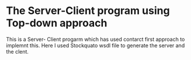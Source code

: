 # The Server-Client program using Top-down approach 
This is a Server- Client progarm which has used contarct first approach to implemnt this. Here I used Stockquato wsdl file to generate the server and the clent. 


